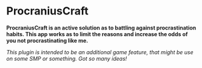 # ProcraniusCraft

**ProcraniusCraft is an active solution as to battling against procrastination habits. This app works as to limit the reasons and increase the odds of you not procrastinating like me.**

*This plugin is intended to be an additional game feature, that might be use on some SMP or something. Got so many ideas!*

